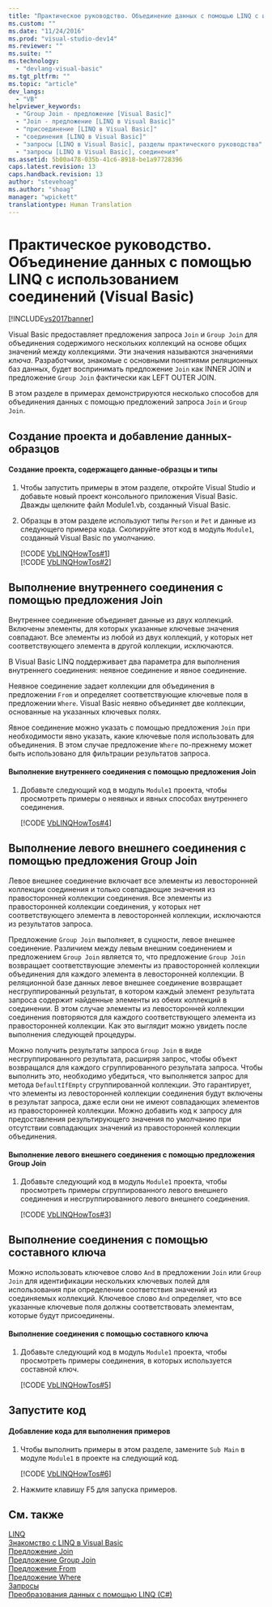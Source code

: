 ```yaml
---
title: "Практическое руководство. Объединение данных с помощью LINQ с использованием соединений (Visual Basic) | Microsoft Docs"
ms.custom: ""
ms.date: "11/24/2016"
ms.prod: "visual-studio-dev14"
ms.reviewer: ""
ms.suite: ""
ms.technology: 
  - "devlang-visual-basic"
ms.tgt_pltfrm: ""
ms.topic: "article"
dev_langs: 
  - "VB"
helpviewer_keywords: 
  - "Group Join - предложение [Visual Basic]"
  - "Join - предложение [LINQ в Visual Basic]"
  - "присоединение [LINQ в Visual Basic]"
  - "соединения [LINQ в Visual Basic]"
  - "запросы [LINQ в Visual Basic], разделы практического руководства"
  - "запросы [LINQ в Visual Basic], соединения"
ms.assetid: 5b00a478-035b-41c6-8918-be1a97728396
caps.latest.revision: 13
caps.handback.revision: 13
author: "stevehoag"
ms.author: "shoag"
manager: "wpickett"
translationtype: Human Translation
---
```

# Практическое руководство. Объединение данных с помощью LINQ с использованием соединений (Visual Basic)
[!INCLUDE[vs2017banner](../../../../csharp/includes/vs2017banner.md)]

Visual Basic предоставляет предложения запроса `Join` и `Group Join` для объединения содержимого нескольких коллекций на основе общих значений между коллекциями.  Эти значения называются значениями *ключа*.  Разработчики, знакомые с основными понятиями реляционных баз данных, будет воспринимать предложение `Join` как INNER JOIN и предложение `Group Join` фактически как LEFT OUTER JOIN.  
  
 В этом разделе в примерах демонстрируются несколько способов для объединения данных с помощью предложений запроса `Join` и `Group Join`.  
  
## Создание проекта и добавление данных\-образцов  
  
#### Создание проекта, содержащего данные\-образцы и типы  
  
1.  Чтобы запустить примеры в этом разделе, откройте Visual Studio и добавьте новый проект консольного приложения Visual Basic.  Дважды щелкните файл Module1.vb, созданный Visual Basic.  
  
2.  Образцы в этом разделе используют типы `Person` и `Pet` и данные из следующего примера кода.  Скопируйте этот код в модуль `Module1`, созданный Visual Basic по умолчанию.  
  
     [!CODE [VbLINQHowTos#1](../CodeSnippet/VS_Snippets_VBCSharp/VbLINQHowTos#1)]  
    [!CODE [VbLINQHowTos#2](../CodeSnippet/VS_Snippets_VBCSharp/VbLINQHowTos#2)]  
  
## Выполнение внутреннего соединения с помощью предложения Join  
 Внутреннее соединение объединяет данные из двух коллекций.  Включены элементы, для которых указанные ключевые значения совпадают.  Все элементы из любой из двух коллекций, у которых нет соответствующего элемента в другой коллекции, исключаются.  
  
 В Visual Basic LINQ поддерживает два параметра для выполнения внутреннего соединения: неявное соединение и явное соединение.  
  
 Неявное соединение задает коллекции для объединения в предложении `From` и определяет соответствующие ключевые поля в предложении `Where`.  Visual Basic неявно объединяет две коллекции, основанные на указанных ключевых полях.  
  
 Явное соединение можно указать с помощью предложения `Join` при необходимости явно указать, какие ключевые поля использовать для объединения.  В этом случае предложение `Where` по\-прежнему может быть использовано для фильтрации результатов запроса.  
  
#### Выполнение внутреннего соединения с помощью предложения Join  
  
1.  Добавьте следующий код в модуль `Module1` проекта, чтобы просмотреть примеры о неявных и явных способах внутреннего соединения.  
  
     [!CODE [VbLINQHowTos#4](../CodeSnippet/VS_Snippets_VBCSharp/VbLINQHowTos#4)]  
  
## Выполнение левого внешнего соединения с помощью предложения Group Join  
 Левое внешнее соединение включает все элементы из левосторонней коллекции соединения и только совпадающие значения из правосторонней коллекции соединения.  Все элементы из правосторонней коллекции соединения, у которых нет соответствующего элемента в левосторонней коллекции, исключаются из результатов запроса.  
  
 Предложение `Group Join` выполняет, в сущности, левое внешнее соединение.  Различием между левым внешним соединением и предложением `Group Join` является то, что предложение `Group Join` возвращает соответствующие элементы из правосторонней коллекции объединения для каждого элемента в левосторонней коллекции.  В реляционной базе данных левое внешнее соединение возвращает несгруппированный результат, в котором каждый элемент результата запроса содержит найденные элементы из обеих коллекций в соединении.  В этом случае элементы из левосторонней коллекции соединения повторяются для каждого соответствующего элемента из правосторонней коллекции.  Как это выглядит можно увидеть после выполнения следующей процедуры.  
  
 Можно получить результаты запроса `Group Join` в виде несгруппированного результата, расширяя запрос, чтобы объект возвращался для каждого сгруппированного результата запроса.  Чтобы выполнить это, необходимо убедиться, что выполняется запрос для метода `DefaultIfEmpty` сгруппированной коллекции.  Это гарантирует, что элементы из левосторонней коллекции соединения будут включены в результат запроса, даже если они не имеют совпадающих элементов из правосторонней коллекции.  Можно добавить код к запросу для предоставления результирующего значения по умолчанию при отсутствии совпадающих значений из правосторонней коллекции объединения.  
  
#### Выполнение левого внешнего соединения с помощью предложения Group Join  
  
1.  Добавьте следующий код в модуль `Module1` проекта, чтобы просмотреть примеры сгруппированного левого внешнего соединения и несгруппированного левого внешнего соединения.  
  
     [!CODE [VbLINQHowTos#3](../CodeSnippet/VS_Snippets_VBCSharp/VbLINQHowTos#3)]  
  
## Выполнение соединения с помощью составного ключа  
 Можно использовать ключевое слово `And` в предложении `Join` или `Group Join` для идентификации нескольких ключевых полей для использования при определении соответствия значений из соединяемых коллекций.  Ключевое слово `And` определяет, что все указанные ключевые поля должны соответствовать элементам, которые будут присоединены.  
  
#### Выполнение соединения с помощью составного ключа  
  
1.  Добавьте следующий код в модуль `Module1` проекта, чтобы просмотреть примеры соединения, в которых используется составной ключ.  
  
     [!CODE [VbLINQHowTos#5](../CodeSnippet/VS_Snippets_VBCSharp/VbLINQHowTos#5)]  
  
## Запустите код  
  
#### Добавление кода для выполнения примеров  
  
1.  Чтобы выполнить примеры в этом разделе, замените `Sub Main` в модуле `Module1` в проекте на следующий код.  
  
     [!CODE [VbLINQHowTos#6](../CodeSnippet/VS_Snippets_VBCSharp/VbLINQHowTos#6)]  
  
2.  Нажмите клавишу F5 для запуска примеров.  
  
## См. также  
 [LINQ](../../../../visual-basic/programming-guide/language-features/linq/index.md)   
 [Знакомство с LINQ в Visual Basic](../../../../visual-basic/programming-guide/language-features/linq/introduction-to-linq.md)   
 [Предложение Join](../../../../visual-basic/language-reference/queries/join-clause.md)   
 [Предложение Group Join](../../../../visual-basic/language-reference/queries/group-join-clause.md)   
 [Предложение From](../../../../visual-basic/language-reference/queries/from-clause.md)   
 [Предложение Where](../../../../visual-basic/language-reference/queries/where-clause.md)   
 [Запросы](../../../../visual-basic/language-reference/queries/queries.md)   
 [Преобразования данных с помощью LINQ \(C\#\)](../../../../csharp/programming-guide/concepts/linq/data-transformations-with-linq.md)
